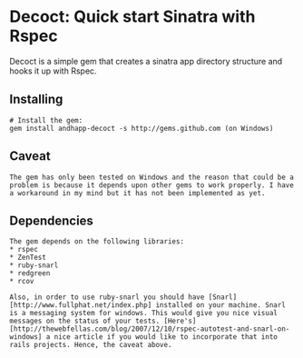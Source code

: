 # Decoct: Quick start Sinatra with Rspec

Decoct is a simple gem that creates a sinatra app directory structure and hooks it up with Rspec.

## Installing

    # Install the gem:
    gem install andhapp-decoct -s http://gems.github.com (on Windows)

## Caveat
  
    The gem has only been tested on Windows and the reason that could be a problem is because it depends upon other gems to work properly. I have a workaround in my mind but it has not been implemented as yet.


## Dependencies
    
    The gem depends on the following libraries:
    * rspec
    * ZenTest
    * ruby-snarl  
    * redgreen
    * rcov

    Also, in order to use ruby-snarl you should have [Snarl][http://www.fullphat.net/index.php] installed on your machine. Snarl is a messaging system for windows. This would give you nice visual messages on the status of your tests. [Here's][http://thewebfellas.com/blog/2007/12/10/rspec-autotest-and-snarl-on-windows] a nice article if you would like to incorporate that into rails projects. Hence, the caveat above.

